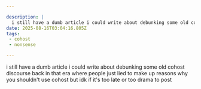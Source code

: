 ```yaml
---

description: |
  i still have a dumb article i could write about debunking some old cohost discourse back in that era
date: 2025-08-16T03:04:16.805Z
tags: 
 - cohost
 - nonsense

---
```

i still have a dumb article i could write about debunking some old cohost discourse back in that era where people just lied to make up reasons why you shouldn't use cohost but idk if it's too late or too drama to post